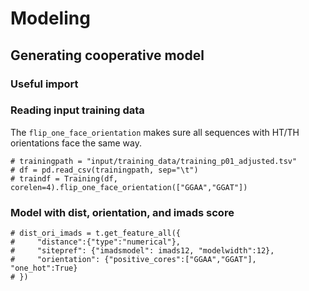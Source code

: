 # Modeling

## Generating cooperative model

### Useful import


### Reading input training data

The `flip_one_face_orientation` makes sure all sequences with HT/TH orientations
face the same way.
~~~~{.python}
# trainingpath = "input/training_data/training_p01_adjusted.tsv"
# df = pd.read_csv(trainingpath, sep="\t")
# traindf = Training(df, corelen=4).flip_one_face_orientation(["GGAA","GGAT"])
~~~~

### Model with dist, orientation, and imads score

~~~~{.python}
# dist_ori_imads = t.get_feature_all({
#     "distance":{"type":"numerical"},
#     "sitepref": {"imadsmodel": imads12, "modelwidth":12},
#     "orientation": {"positive_cores":["GGAA","GGAT"], "one_hot":True}
# })
~~~~
